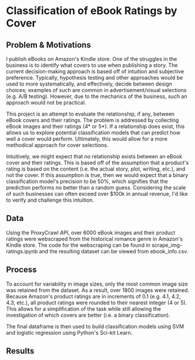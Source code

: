 # Classification of eBook Ratings by Cover
## Problem & Motivations
I publish eBooks on Amazon's Kindle store. One of the struggles in the business is to identify what covers to use when publishing a story. The current decision-making approach is based off of intuition and subjective preference. Typically, hypothesis testing and other approaches would be used to more systematically, and effectively, decide between design choices; examples of such are common in advertisement/visual selections (e.g. A/B testing). However, due to the mechanics of the business, such an approach would not be practical. 
  
This project is an attempt to evaluate the relationship, if any, between eBook covers and their ratings. The problem is addressed by collecting eBook images and their ratings (4* or 5*). If a relationship does exist, this allows us to explore potential classification models that can predict how well a cover would perform. Ultimately, this would allow for a more methodical approach for cover selections.

Intuitively, we might expect that no relationship exists between an eBook cover and their ratings. This is based off of the assumption that a product's rating is based on the content (i.e. the actual story, plot, writing, etc.), and not the cover. If this assumption is true, then we would expect that a binary classification model's precision to be 50%, which signifies that the prediction performs no better than a random guess. Considering the scale of such businesses can often exceed over $100k in annual revenue, I'd like to verify and challenge this intuition.

## Data
Using the ProxyCrawl API, over 6000 eBook images and their product ratings were webscraped from the historical romance genre in Amazon's Kindle store. The code for the webscraping can be found in scrape_img-ratings.ipynb and the resulting dataset can be viewed from ebook_info.csv.

## Process
To account for variability in image sizes, only the most common image size was retained from the dataset. As a result, over 1800 images were retained. Because Amazon's product ratings are in increments of 0.1 (e.g. 4.1, 4.2, 4.3, etc.), all product ratings were rounded to their nearest integer (4 or 5). This allows for a simplification of the task while still allowing the investigation of which covers are better (i.e. a binary classification). 

The final dataframe is then used to build classification models using SVM and logistic regression using Python's Sci-kit Learn.

## Results

